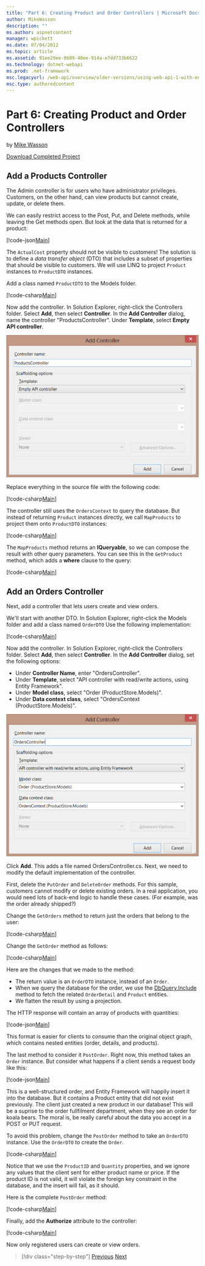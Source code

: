 ```yaml
---
title: "Part 6: Creating Product and Order Controllers | Microsoft Docs"
author: MikeWasson
description: ""
ms.author: aspnetcontent
manager: wpickett
ms.date: 07/04/2012
ms.topic: article
ms.assetid: 91ee29ee-0689-40ee-914a-e7dd733b6622
ms.technology: dotnet-webapi
ms.prod: .net-framework
msc.legacyurl: /web-api/overview/older-versions/using-web-api-1-with-entity-framework-5/using-web-api-with-entity-framework-part-6
msc.type: authoredcontent
---
```

Part 6: Creating Product and Order Controllers
====================
by [Mike Wasson](https://github.com/MikeWasson)

[Download Completed Project](http://code.msdn.microsoft.com/ASP-NET-Web-API-with-afa30545)

## Add a Products Controller

The Admin controller is for users who have administrator privileges. Customers, on the other hand, can view products but cannot create, update, or delete them.

We can easily restrict access to the Post, Put, and Delete methods, while leaving the Get methods open. But look at the data that is returned for a product:

[!code-json[Main](using-web-api-with-entity-framework-part-6/samples/sample1.json?highlight=1)]

The `ActualCost` property should not be visible to customers! The solution is to define a *data transfer object* (DTO) that includes a subset of properties that should be visible to customers. We will use LINQ to project `Product` instances to `ProductDTO` instances.

Add a class named `ProductDTO` to the Models folder.

[!code-csharp[Main](using-web-api-with-entity-framework-part-6/samples/sample2.cs)]

Now add the controller. In Solution Explorer, right-click the Controllers folder. Select **Add**, then select **Controller**. In the **Add Controller** dialog, name the controller &quot;ProductsController&quot;. Under **Template**, select **Empty API controller**.

![](using-web-api-with-entity-framework-part-6/_static/image1.png)

Replace everything in the source file with the following code:

[!code-csharp[Main](using-web-api-with-entity-framework-part-6/samples/sample3.cs)]

The controller still uses the `OrdersContext` to query the database. But instead of returning `Product` instances directly, we call `MapProducts` to project them onto `ProductDTO` instances:

[!code-csharp[Main](using-web-api-with-entity-framework-part-6/samples/sample4.cs?highlight=1)]

The `MapProducts` method returns an **IQueryable**, so we can compose the result with other query parameters. You can see this in the `GetProduct` method, which adds a **where** clause to the query:

[!code-csharp[Main](using-web-api-with-entity-framework-part-6/samples/sample5.cs?highlight=2)]

## Add an Orders Controller

Next, add a controller that lets users create and view orders.

We'll start with another DTO. In Solution Explorer, right-click the Models folder and add a class named `OrderDTO` Use the following implementation:

[!code-csharp[Main](using-web-api-with-entity-framework-part-6/samples/sample6.cs)]

Now add the controller. In Solution Explorer, right-click the Controllers folder. Select **Add**, then select **Controller**. In the **Add Controller** dialog, set the following options:

- Under **Controller Name**, enter "OrdersController".
- Under **Template**, select "API controller with read/write actions, using Entity Framework".
- Under **Model class**, select &quot;Order (ProductStore.Models)&quot;.
- Under **Data context class**, select &quot;OrdersContext (ProductStore.Models)&quot;.

![](using-web-api-with-entity-framework-part-6/_static/image2.png)

Click **Add**. This adds a file named OrdersController.cs. Next, we need to modify the default implementation of the controller.

First, delete the `PutOrder` and `DeleteOrder` methods. For this sample, customers cannot modify or delete existing orders. In a real application, you would need lots of back-end logic to handle these cases. (For example, was the order already shipped?)

Change the `GetOrders` method to return just the orders that belong to the user:

[!code-csharp[Main](using-web-api-with-entity-framework-part-6/samples/sample7.cs)]

Change the `GetOrder` method as follows:

[!code-csharp[Main](using-web-api-with-entity-framework-part-6/samples/sample8.cs)]

Here are the changes that we made to the method:

- The return value is an `OrderDTO` instance, instead of an `Order`.
- When we query the database for the order, we use the [DbQuery.Include](https://msdn.microsoft.com/en-us/library/gg696395) method to fetch the related `OrderDetail` and `Product` entities.
- We flatten the result by using a projection.

The HTTP response will contain an array of products with quantities:

[!code-json[Main](using-web-api-with-entity-framework-part-6/samples/sample9.json)]

This format is easier for clients to consume than the original object graph, which contains nested entities (order, details, and products).

The last method to consider it `PostOrder`. Right now, this method takes an `Order` instance. But consider what happens if a client sends a request body like this:

[!code-json[Main](using-web-api-with-entity-framework-part-6/samples/sample10.json)]

This is a well-structured order, and Entity Framework will happily insert it into the database. But it contains a Product entity that did not exist previously. The client just created a new product in our database! This will be a suprise to the order fullfilment department, when they see an order for koala bears. The moral is, be really careful about the data you accept in a POST or PUT request.

To avoid this problem, change the `PostOrder` method to take an `OrderDTO` instance. Use the `OrderDTO` to create the `Order`.

[!code-csharp[Main](using-web-api-with-entity-framework-part-6/samples/sample11.cs)]

Notice that we use the `ProductID` and `Quantity` properties, and we ignore any values that the client sent for either product name or price. If the product ID is not valid, it will violate the foreign key constraint in the database, and the insert will fail, as it should.

Here is the complete `PostOrder` method:

[!code-csharp[Main](using-web-api-with-entity-framework-part-6/samples/sample12.cs)]

Finally, add the **Authorize** attribute to the controller:

[!code-csharp[Main](using-web-api-with-entity-framework-part-6/samples/sample13.cs)]

Now only registered users can create or view orders.

>[!div class="step-by-step"]
[Previous](using-web-api-with-entity-framework-part-5.md)
[Next](using-web-api-with-entity-framework-part-7.md)